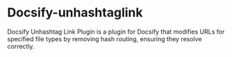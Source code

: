# Docsify-unhashtaglink
Docsify Unhashtag Link Plugin is a plugin for Docsify that modifies URLs for specified file types by removing hash routing, ensuring they resolve correctly.
